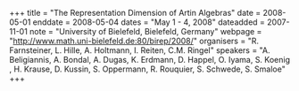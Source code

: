 +++
title = "The Representation Dimension of Artin Algebras"
date = 2008-05-01
enddate = 2008-05-04
dates = "May 1 - 4, 2008"
dateadded = 2007-11-01
note = "University of Bielefeld, Bielefeld, Germany"
webpage = "http://www.math.uni-bielefeld.de:80/birep/2008/"
organisers = "R. Farnsteiner, L. Hille, A. Holtmann, I. Reiten, C.M. Ringel"
speakers = "A. Beligiannis, A. Bondal, A. Dugas, K. Erdmann, D. Happel, O. Iyama, S. Koenig , H. Krause, D. Kussin, S. Oppermann, R. Rouquier, S. Schwede, S. Smaloe"
+++
